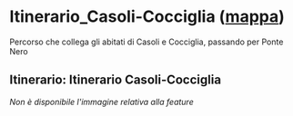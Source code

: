# Itinerario_Casoli-Cocciglia ([mappa](https://umap.openstreetmap.fr/it/map/itinerario_casoli-cocciglia_1084947?scaleControl=false&miniMap=false&scrollWheelZoom=false&zoomControl=true&editMode=disabled&moreControl=true&searchControl=null&tilelayersControl=null&embedControl=null&datalayersControl=true&onLoadPanel=none&captionBar=false&captionMenus=true))
Percorso che collega gli abitati di Casoli e Cocciglia, passando per Ponte Nero
## Itinerario: Itinerario Casoli-Cocciglia
*Non è disponibile l'immagine relativa alla feature* 

